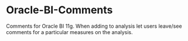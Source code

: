 Oracle-BI-Comments
==================

Comments for Oracle BI 11g.
When adding to analysis let users leave/see comments for a particular measures on the analysis.
